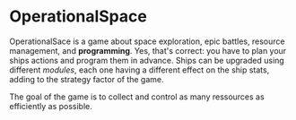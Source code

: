# OperationalSpace
OperationalSace is a game about space exploration, epic battles, resource management,
and **programming**. Yes, that's correct: you have to plan your ships actions
and program them in advance. Ships can be upgraded using different *modules*,
each one having a different effect on the ship stats, adding to the strategy factor of the game.

The goal of the game is to collect and control as many ressources as efficiently as possible.